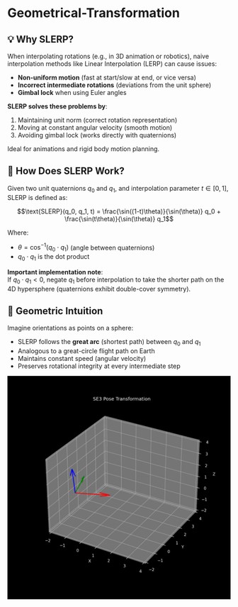 # Geometrical-Transformation

## 💡 Why SLERP?

When interpolating rotations (e.g., in 3D animation or robotics), naive interpolation methods like Linear Interpolation (LERP) can cause issues:

- **Non-uniform motion** (fast at start/slow at end, or vice versa)  
- **Incorrect intermediate rotations** (deviations from the unit sphere)  
- **Gimbal lock** when using Euler angles  

**SLERP solves these problems by**:  
1. Maintaining unit norm (correct rotation representation)  
2. Moving at constant angular velocity (smooth motion)  
3. Avoiding gimbal lock (works directly with quaternions)  

Ideal for animations and rigid body motion planning.

## 📐 How Does SLERP Work?

Given two unit quaternions $q_0$ and $q_1$, and interpolation parameter $t \in [0,1]$, SLERP is defined as:

$$\text{SLERP}(q_0, q_1, t) = \frac{\sin((1-t)\theta)}{\sin(\theta)} q_0 + \frac{\sin(t\theta)}{\sin(\theta)} q_1$$

Where:  
- $\theta = \cos^{-1}(q_0 \cdot q_1)$ (angle between quaternions)  
- $q_0 \cdot q_1$ is the dot product  

**Important implementation note**:  
If $q_0 \cdot q_1 < 0$, negate $q_1$ before interpolation to take the shorter path on the 4D hypersphere (quaternions exhibit double-cover symmetry).

## 🧠 Geometric Intuition

Imagine orientations as points on a sphere:  
- SLERP follows the **great arc** (shortest path) between $q_0$ and $q_1$  
- Analogous to a great-circle flight path on Earth  
- Maintains constant speed (angular velocity)  
- Preserves rotational integrity at every intermediate step  

![Transformation Animation](assets/transformation.gif)
